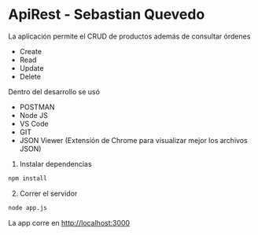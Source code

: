 # ApiRest - Sebastian Quevedo

La aplicación permite el CRUD de productos además de consultar órdenes

- Create
- Read
- Update
- Delete

Dentro del desarrollo se usó

- POSTMAN
- Node JS
- VS Code
- GIT
- JSON Viewer (Extensión de Chrome para visualizar mejor los archivos JSON)

1. Instalar dependencias

```bash
npm install
```

2. Correr el servidor

```bash
node app.js
```

La app corre en <http://localhost:3000>
